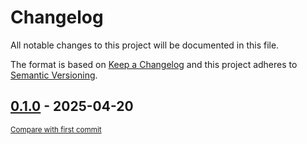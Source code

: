 # Changelog

All notable changes to this project will be documented in this file.

The format is based on [Keep a Changelog](http://keepachangelog.com/en/1.0.0/)
and this project adheres to [Semantic Versioning](http://semver.org/spec/v2.0.0.html).

<!-- insertion marker -->
## [0.1.0](https://github.com/tsypuk/aws-news/releases/tag/0.1.0) - 2025-04-20

<small>[Compare with first commit](https://github.com/tsypuk/aws-news/compare/dc7f3a3b98181432e15033e1273cd9db3dae2a96...0.1.0)</small>


